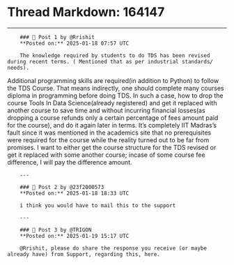 # Thread Markdown: 164147

---

        ### 💬 Post 1 by @Rrishit  
        **Posted on:** 2025-01-18 07:57 UTC  

        The knowledge required by students to do TDS has been revised during recent terms. ( Mentioned that as per industrial standards/ needs).
Additional programming skills are required(in addition to Python) to follow the TDS Course. That means indirectly, one should complete many courses diploma in programming before doing TDS.
In such a case, how to drop the course Tools In Data Science(already registered) and get it replaced with another course to save time and without incurring financial losses(as dropping a course refunds only a certain percentage of fees amount paid for the course), and do it again later in terms. It’s completely IIT Madras’s fault since it was mentioned in the academics site that no prerequisites were required for the course while the reality turned out to be far from promises. I want to either get the course structure for the TDS revised or get it replaced with some another course; incase of some course fee difference, I will pay the difference amount.

        ---

        ### 💬 Post 2 by @23f2000573  
        **Posted on:** 2025-01-18 18:33 UTC  

        i think you would have to mail this to the support

        ---

        ### 💬 Post 3 by @TRIGON  
        **Posted on:** 2025-01-19 15:17 UTC  

        @Rrishit, please do share the response you receive (or maybe already have) from Support, regarding this, here.

        